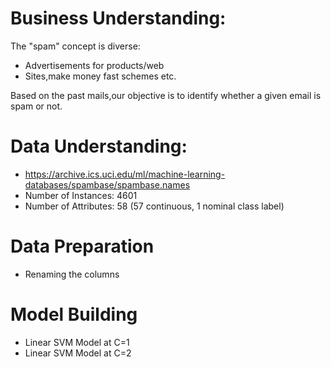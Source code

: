 
# Business Understanding: 
The "spam" concept is diverse:
* Advertisements for products/web
* Sites,make money fast schemes etc.

Based on the past mails,our objective is to identify whether a given email is spam or not.


# Data Understanding: 
* https://archive.ics.uci.edu/ml/machine-learning-databases/spambase/spambase.names
* Number of Instances: 4601
* Number of Attributes: 58 (57 continuous, 1 nominal class label)

# Data Preparation
* Renaming the columns

# Model Building 
* Linear SVM Model at C=1
* Linear SVM Model at C=2

